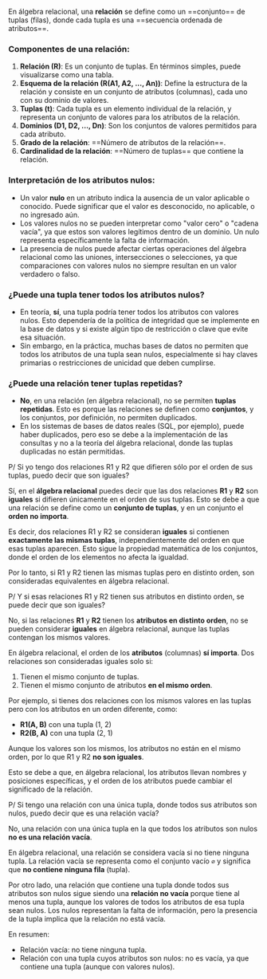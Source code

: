 
En álgebra relacional, una **relación** se define como un ==conjunto== de tuplas (filas), donde cada tupla es una ==secuencia ordenada de atributos==. 

### Componentes de una relación:

1. **Relación (R)**: Es un conjunto de tuplas. En términos simples, puede visualizarse como una tabla.
2. **Esquema de la relación (R(A1, A2, ..., An))**: Define la estructura de la relación y consiste en un conjunto de atributos (columnas), cada uno con su dominio de valores.
3. **Tuplas (t)**: Cada tupla es un elemento individual de la relación, y representa un conjunto de valores para los atributos de la relación.
4. **Dominios (D1, D2, ..., Dn)**: Son los conjuntos de valores permitidos para cada atributo.
5. **Grado de la relación**: ==Número de atributos de la relación==.
6. **Cardinalidad de la relación**: ==Número de tuplas== que contiene la relación.

### Interpretación de los atributos nulos:

- Un valor **nulo** en un atributo indica la ausencia de un valor aplicable o conocido. Puede significar que el valor es desconocido, no aplicable, o no ingresado aún.
- Los valores nulos no se pueden interpretar como "valor cero" o "cadena vacía", ya que estos son valores legítimos dentro de un dominio. Un nulo representa específicamente la falta de información.
- La presencia de nulos puede afectar ciertas operaciones del álgebra relacional como las uniones, intersecciones o selecciones, ya que comparaciones con valores nulos no siempre resultan en un valor verdadero o falso.

### ¿Puede una tupla tener todos los atributos nulos?

- En teoría, **sí**, una tupla podría tener todos los atributos con valores nulos. Esto dependería de la política de integridad que se implemente en la base de datos y si existe algún tipo de restricción o clave que evite esa situación.
- Sin embargo, en la práctica, muchas bases de datos no permiten que todos los atributos de una tupla sean nulos, especialmente si hay claves primarias o restricciones de unicidad que deben cumplirse.

### ¿Puede una relación tener tuplas repetidas?

- **No**, en una relación (en álgebra relacional), no se permiten **tuplas repetidas**. Esto es porque las relaciones se definen como **conjuntos**, y los conjuntos, por definición, no permiten duplicados.
- En los sistemas de bases de datos reales (SQL, por ejemplo), puede haber duplicados, pero eso se debe a la implementación de las consultas y no a la teoría del álgebra relacional, donde las tuplas duplicadas no están permitidas.


P/ Si yo tengo dos relaciones R1 y R2 que difieren sólo por el orden de sus tuplas, puedo decir que son iguales?

Sí, en el **álgebra relacional** puedes decir que las dos relaciones **R1** y **R2** son **iguales** si difieren únicamente en el orden de sus tuplas. Esto se debe a que una relación se define como un **conjunto de tuplas**, y en un conjunto el **orden no importa**.

Es decir, dos relaciones R1 y R2 se consideran **iguales** si contienen **exactamente las mismas tuplas**, independientemente del orden en que esas tuplas aparecen. Esto sigue la propiedad matemática de los conjuntos, donde el orden de los elementos no afecta la igualdad.

Por lo tanto, si R1 y R2 tienen las mismas tuplas pero en distinto orden, son consideradas equivalentes en álgebra relacional.

P/ Y si esas relaciones R1 y R2 tienen sus atributos en distinto orden, se puede decir que son iguales?

No, si las relaciones **R1** y **R2** tienen los **atributos en distinto orden**, no se pueden considerar **iguales** en álgebra relacional, aunque las tuplas contengan los mismos valores.

En álgebra relacional, el orden de los **atributos** (columnas) **sí importa**. Dos relaciones son consideradas iguales solo si:

1. Tienen el mismo conjunto de tuplas.
2. Tienen el mismo conjunto de atributos **en el mismo orden**.

Por ejemplo, si tienes dos relaciones con los mismos valores en las tuplas pero con los atributos en un orden diferente, como:

- **R1(A, B)** con una tupla (1, 2)
- **R2(B, A)** con una tupla (2, 1)

Aunque los valores son los mismos, los atributos no están en el mismo orden, por lo que R1 y R2 **no son iguales**.

Esto se debe a que, en álgebra relacional, los atributos llevan nombres y posiciones específicas, y el orden de los atributos puede cambiar el significado de la relación.

P/ Si tengo una relación con una única tupla, donde todos sus atributos son nulos, puedo decir que es una relación vacía?

No, una relación con una única tupla en la que todos los atributos son nulos **no es una relación vacía**.

En álgebra relacional, una relación se considera vacía si no tiene ninguna tupla. La relación vacía se representa como el conjunto vacío `∅` y significa que **no contiene ninguna fila** (tupla).

Por otro lado, una relación que contiene una tupla donde todos sus atributos son nulos sigue siendo una **relación no vacía** porque tiene al menos una tupla, aunque los valores de todos los atributos de esa tupla sean nulos. Los nulos representan la falta de información, pero la presencia de la tupla implica que la relación no está vacía.

En resumen:

- Relación vacía: no tiene ninguna tupla.
- Relación con una tupla cuyos atributos son nulos: no es vacía, ya que contiene una tupla (aunque con valores nulos).

